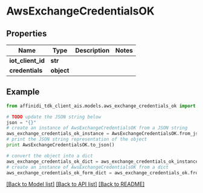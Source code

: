 # AwsExchangeCredentialsOK

## Properties

| Name              | Type       | Description | Notes |
| ----------------- | ---------- | ----------- | ----- |
| **iot_client_id** | **str**    |             |
| **credentials**   | **object** |             |

## Example

```python
from affinidi_tdk_client_ais.models.aws_exchange_credentials_ok import AwsExchangeCredentialsOK

# TODO update the JSON string below
json = "{}"
# create an instance of AwsExchangeCredentialsOK from a JSON string
aws_exchange_credentials_ok_instance = AwsExchangeCredentialsOK.from_json(json)
# print the JSON string representation of the object
print AwsExchangeCredentialsOK.to_json()

# convert the object into a dict
aws_exchange_credentials_ok_dict = aws_exchange_credentials_ok_instance.to_dict()
# create an instance of AwsExchangeCredentialsOK from a dict
aws_exchange_credentials_ok_form_dict = aws_exchange_credentials_ok.from_dict(aws_exchange_credentials_ok_dict)
```

[[Back to Model list]](../README.md#documentation-for-models) [[Back to API list]](../README.md#documentation-for-api-endpoints) [[Back to README]](../README.md)
